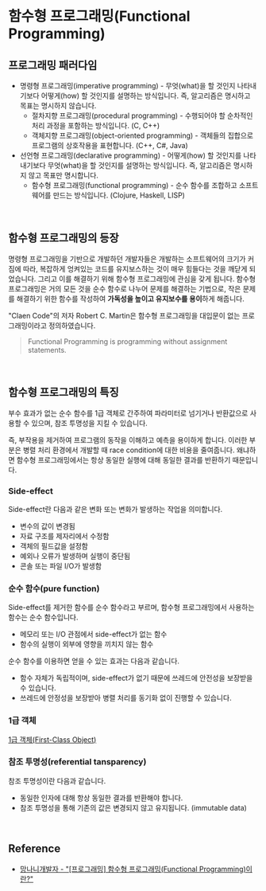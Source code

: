 # 함수형 프로그래밍(Functional Programming)

## 프로그래밍 패러다임

-   명령형 프로그래밍(imperative programming) - 무엇(what)을 할 것인지 나타내기보다 어떻게(how) 할 것인지를 설명하는 방식입니다. 즉, 알고리즘은 명시하고 목표는 명시하지 않습니다.
    -   절차지향 프로그래밍(procedural programming) - 수행되어야 할 순차적인 처리 과정을 포함하는 방식입니다. (C, C++)
    -   객체지향 프로그래밍(object-oriented programming) - 객체들의 집합으로 프로그램의 상호작용을 표현합니다. (C++, C#, Java)
-   선언형 프로그래밍(declarative programming) - 어떻게(how) 할 것인지를 나타내기보다 무엇(what)을 할 것인지를 설명하는 방식입니다. 즉, 알고리즘은 명시하지 않고 목표만 명시합니다.
    -   함수형 프로그래밍(functional programming) - 순수 함수를 조합하고 소프트웨어를 만드는 방식입니다. (Clojure, Haskell, LISP)

<br>

## 함수형 프로그래밍의 등장

명령형 프로그래밍을 기반으로 개발하던 개발자들은 개발하는 소프트웨어의 크기가 커짐에 따라, 복잡하게 엉켜있는 코드를 유지보스하는 것이 매우 힘들다는 것을 깨닫게 되었습니다. 그리고 이를 해결하기 위해 함수형 프로그래밍에 관심을 갖게 됩니다. 함수형 프로그래밍은 거의 모든 것을 순수 함수로 나누어 문제를 해결하는 기법으로, 작은 문제를 해결하기 위한 함수를 작성하여 **가독성을 높이고 유지보수를 용이**하게 해줍니다.

"Claen Code"의 저자 Robert C. Martin은 함수형 프로그래밍을 대입문이 없는 프로그래밍이라고 정의하였습니다.

> Functional Programming is programming without assignment statements.

<br>

## 함수형 프로그래밍의 특징

부수 효과가 없는 순수 함수를 1급 객체로 간주하여 파라미터로 넘기거나 반환값으로 사용할 수 있으며, 참조 투명성을 지킬 수 있습니다.

즉, 부작용을 제거하여 프로그램의 동작을 이해하고 예측을 용이하게 합니다. 이러한 부분은 병렬 처리 환경에서 개발할 때 race condition에 대한 비용을 줄여줍니다. 왜냐하면 함수형 프로그래밍에서는 항상 동일한 실행에 대해 동일한 결과를 반환하기 때문입니다.

### Side-effect

Side-effect란 다음과 같은 변화 또는 변화가 발생하는 작업을 의미합니다.

-   변수의 값이 변경됨
-   자료 구조를 제자리에서 수정함
-   객체의 필드값을 설정함
-   예외나 오류가 발생하며 실행이 중단됨
-   콘솔 또는 파일 I/O가 발생함

### 순수 함수(pure function)

Side-effect를 제거한 함수를 순수 함수라고 부르며, 함수형 프로그래밍에서 사용하는 함수는 순수 함수입니다.

-   메모리 또는 I/O 관점에서 side-effect가 없는 함수
-   함수의 실행이 외부에 영향을 끼치지 않는 함수

순수 함수를 이용하면 얻을 수 있는 효과는 다음과 같습니다.

-   함수 자체가 독립적이며, side-effect가 없기 때문에 쓰레드에 안전성을 보장받을 수 있습니다.
-   쓰레드에 안정성을 보장받아 병렬 처리를 동기화 없이 진행할 수 있습니다.

### 1급 객체

[1급 객체(First-Class Object)](/JavaScript/first-class-object.md)

### 참조 투명성(referential tansparency)

참조 투명성이란 다음과 같습니다.

-   동일한 인자에 대해 항상 동일한 결과를 반환해야 합니다.
-   참조 투명성을 통해 기존의 값은 변경되지 않고 유지됩니다. (immutable data)

<br>

## Reference

-   [망나니개발자 - "[프로그래밍] 함수형 프로그래밍(Functional Programming)이란?"](https://mangkyu.tistory.com/111)
